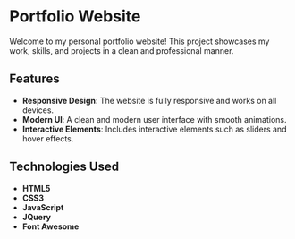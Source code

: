 # Portfolio Website

Welcome to my personal portfolio website! This project showcases my work, skills, and projects in a clean and professional manner.

## Features

- **Responsive Design**: The website is fully responsive and works on all devices.
- **Modern UI**: A clean and modern user interface with smooth animations.
- **Interactive Elements**: Includes interactive elements such as sliders and hover effects.

## Technologies Used

- **HTML5**
- **CSS3**
- **JavaScript**
- **JQuery**
- **Font Awesome**
